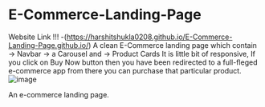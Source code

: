 # E-Commerce-Landing-Page
Website Link !!! -(https://harshitshukla0208.github.io/E-Commerce-Landing-Page.github.io/)
A clean E-Commerce landing page which contain -> Navbar -> a Carousel and -> Product Cards
It is little bit of responsive, If you click on Buy Now button then you have been redirected to a full-fleged e-commerce app from there you can purchase that particular product.
![image](https://github.com/Harshitshukla0208/E-Commerce-Landing-Page/assets/120409631/d2c618f9-f8e4-4f2b-b018-24331aec31a4)

An e-commerce landing page.
